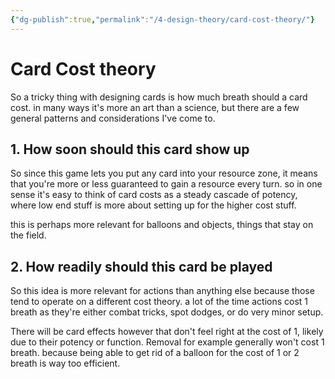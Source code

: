 ```yaml
---
{"dg-publish":true,"permalink":"/4-design-theory/card-cost-theory/"}
---
```


# Card Cost theory

So a tricky thing with designing cards is how much breath should a card cost. in many ways it's more an art than a science, but there are a few general patterns and considerations I've come to.

## 1. How soon should this card show up
So since this game lets you put any card into your resource zone, it means that you're more or less guaranteed to gain a resource every turn. so in one sense it's easy to think of card costs as a steady cascade of potency, where low end stuff is more about setting up for the higher cost stuff.

this is perhaps more relevant for balloons and objects, things that stay on the field.

## 2. How readily should this card be played
So this idea is more relevant for actions than anything else because those tend to operate on a different cost theory. a lot of the time actions cost 1 breath as they're either combat tricks, spot dodges, or do very minor setup.

There will be card effects however that don't feel right at the cost of 1, likely due to their potency or function. Removal for example generally won't cost 1 breath. because being able to get rid of a balloon for the cost of 1 or 2 breath is way too efficient.